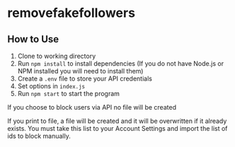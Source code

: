# removefakefollowers

## How to Use
1) Clone to working directory
2) Run `npm install` to install dependencies (If you do not have Node.js or NPM installed you will need to install them)
3) Create a `.env` file to store your API credentials
4) Set options in `index.js`
5) Run `npm start` to start the program

If you choose to block users via API no file will be created

If you print to file, a file will be created and it will be overwritten if it already exists. You must take this list to your Account Settings and import the list of ids to block manually.
